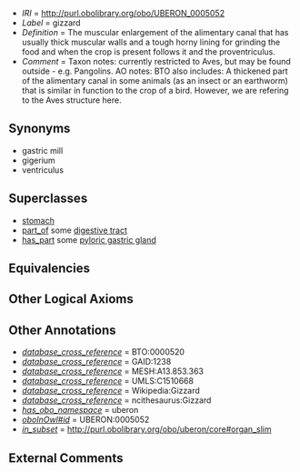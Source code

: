  * *IRI* = http://purl.obolibrary.org/obo/UBERON_0005052
 * *Label* = gizzard
 * *Definition* = The muscular enlargement of the alimentary canal that has usually thick muscular walls and a tough horny lining for grinding the food and when the crop is present follows it and the proventriculus.
 * *Comment* = Taxon notes: currently restricted to Aves, but may be found outside - e.g. Pangolins. AO notes: BTO also includes: A thickened part of the alimentary canal in some animals (as an insect or an earthworm) that is similar in function to the crop of a bird. However, we are refering to the Aves structure here.

## Synonyms

 * gastric mill
 * gigerium
 * ventriculus

## Superclasses

 * [stomach](../../UBERON/45/UBERON_0000945.md)
 * [part_of](../../BFO/50/BFO_0000050.md) some [digestive tract](../../UBERON/55/UBERON_0001555.md)
 * [has_part](../../BFO/51/BFO_0000051.md) some [pyloric gastric gland](../../UBERON/61/UBERON_0008861.md)

## Equivalencies


## Other Logical Axioms


## Other Annotations

 * *[database_cross_reference](../../ef/oboInOwl#hasDbXref.md)* = BTO:0000520
 * *[database_cross_reference](../../ef/oboInOwl#hasDbXref.md)* = GAID:1238
 * *[database_cross_reference](../../ef/oboInOwl#hasDbXref.md)* = MESH:A13.853.363
 * *[database_cross_reference](../../ef/oboInOwl#hasDbXref.md)* = UMLS:C1510668
 * *[database_cross_reference](../../ef/oboInOwl#hasDbXref.md)* = Wikipedia:Gizzard
 * *[database_cross_reference](../../ef/oboInOwl#hasDbXref.md)* = ncithesaurus:Gizzard
 * *[has_obo_namespace](../../ce/oboInOwl#hasOBONamespace.md)* = uberon
 * *[oboInOwl#id](../../id/oboInOwl#id.md)* = UBERON:0005052
 * *[in_subset](../../et/oboInOwl#inSubset.md)* = http://purl.obolibrary.org/obo/uberon/core#organ_slim

## External Comments

